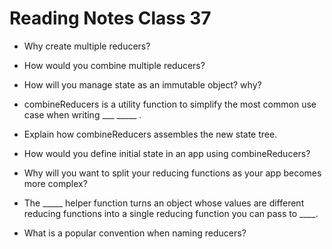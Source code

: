 # Reading Notes Class 37

- Why create multiple reducers?
- How would you combine multiple reducers?
- How will you manage state as an immutable object? why?

- combineReducers is a utility function to simplify the most common use case when writing ___ _____ .
- Explain how combineReducers assembles the new state tree.
- How would you define initial state in an app using combineReducers?

- Why will you want to split your reducing functions as your app becomes more complex?
- The _____ helper function turns an object whose values are different reducing functions into a single reducing function you can pass to ____.
- What is a popular convention when naming reducers?
